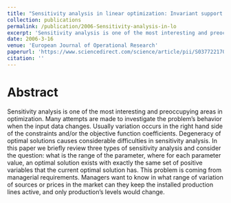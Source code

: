 ```yaml
---
title: "Sensitivity analysis in linear optimization: Invariant support set intervals"
collection: publications
permalink: /publication/2006-Sensitivity-analysis-in-lo
excerpt: 'Sensitivity analysis is one of the most interesting and preoccupying areas in optimization. Many attempts are made to investigate the problem’s behavior when the input data changes.'
date: 2006-3-16
venue: 'European Journal of Operational Research'
paperurl: 'https://www.sciencedirect.com/science/article/pii/S0377221705002808'
citation: ''
---
```

Abstract
======
  Sensitivity analysis is one of the most interesting and preoccupying areas in optimization. Many attempts are made to investigate the problem’s behavior when the input data changes. Usually variation occurs in the right hand side of the constraints and/or the objective function coefficients. Degeneracy of optimal solutions causes considerable difficulties in sensitivity analysis. In this paper we briefly review three types of sensitivity analysis and consider the question: what is the range of the parameter, where for each parameter value, an optimal solution exists with exactly the same set of positive variables that the current optimal solution has. This problem is coming from managerial requirements. Managers want to know in what range of variation of sources or prices in the market can they keep the installed production lines active, and only production’s levels would change.


